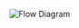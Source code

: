 ![Flow Diagram](https://github.com/gabepk/kalaha/tree/master/kalaha/WebContent/resources/img/flow-diagram.png?raw=true "Flow Diagram")